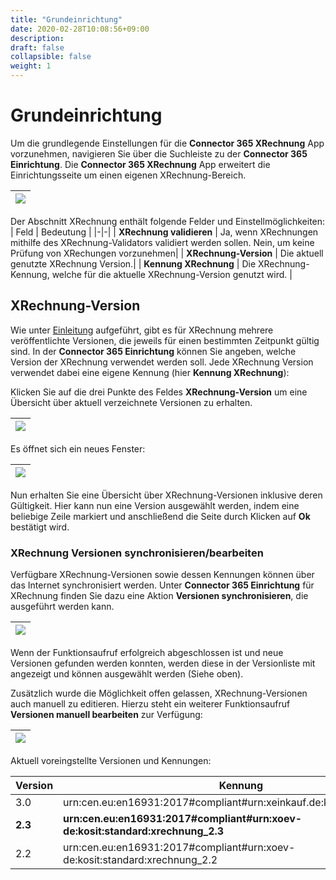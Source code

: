 ```yaml
---
title: "Grundeinrichtung"
date: 2020-02-28T10:08:56+09:00
description: 
draft: false
collapsible: false
weight: 1
---
```

# Grundeinrichtung

Um die grundlegende Einstellungen für die **Connector 365 XRechnung** App vorzunehmen, navigieren Sie über die Suchleiste
zu der **Connector 365 Einrichtung**. 
Die **Connector 365 XRechnung** App erweitert die Einrichtungsseite um einen eigenen XRechnung-Bereich.

|![](/images/apps/XRechnung/de/xr-setup.png)|
|-|

Der Abschnitt XRechnung enthält folgende Felder und Einstellmöglichkeiten:
| Feld | Bedeutung |
|-|-|
| **XRechnung validieren** | Ja, wenn XRechnungen mithilfe des XRechnung-Validators validiert werden sollen. Nein, um keine Prüfung von XRechungen vorzunehmen|
| **XRechnung-Version** | Die aktuell genutzte XRechnung Version.|
| **Kennung XRechnung** | Die XRechnung-Kennung, welche für die aktuelle XRechnung-Version genutzt wird. |

## XRechnung-Version

Wie unter [Einleitung](de-de/apps/xrechnung/first-steps/introduction/) aufgeführt, gibt es für XRechnung mehrere veröffentlichte Versionen, die jeweils für einen bestimmten Zeitpunkt gültig sind. 
In der **Connector 365 Einrichtung** können Sie angeben, welche Version der XRechnung verwendet werden soll. Jede XRechnung Version verwendet dabei eine eigene Kennung (hier **Kennung XRechnung**):


Klicken Sie auf die drei Punkte des Feldes **XRechnung-Version** um eine Übersicht über aktuell verzeichnete Versionen zu erhalten.

|![](images/apps/XRechnung/de/xr_version_assist_de.png)|
|-|

Es öffnet sich ein neues Fenster:

|![](images/apps/XRechnung/de/xr_version_page_de.png)|
|-|

Nun erhalten Sie eine Übersicht über XRechnung-Versionen inklusive deren Gültigkeit. 
Hier kann nun eine Version ausgewählt werden, indem eine beliebige Zeile markiert und anschließend die Seite durch Klicken auf **Ok** bestätigt wird.

### XRechnung Versionen synchronisieren/bearbeiten

Verfügbare XRechnung-Versionen sowie dessen Kennungen können über das Internet synchronisiert werden.
Unter **Connector 365 Einrichtung** für XRechnung finden Sie dazu eine Aktion **Versionen synchronisieren**, die ausgeführt werden kann.

|![](images/apps/XRechnung/de/xr_update_version_de.png)|
|-|

Wenn der Funktionsaufruf erfolgreich abgeschlossen ist und neue Versionen gefunden werden konnten, werden diese in der Versionliste mit angezeigt und können ausgewählt werden (Siehe oben).

Zusätzlich wurde die Möglichkeit offen gelassen, XRechnung-Versionen auch manuell zu editieren. Hierzu steht ein weiterer Funktionsaufruf **Versionen manuell bearbeiten** zur Verfügung:

|![](images/apps/XRechnung/de/xr_update_version_manually_de.png)|
|-|

Aktuell voreingstellte Versionen und Kennungen:

| Version | Kennung | Gültig ab |
|-|-|-|
| 3.0 | urn:cen.eu:en16931:2017#compliant#urn:xeinkauf.de:kosit:xrechnung_3.0 | 01.02.2024 |
| **2.3** | **urn:cen.eu:en16931:2017#compliant#urn:xoev-de:kosit:standard:xrechnung_2.3** | 01.08.2023 |
| 2.2 | urn:cen.eu:en16931:2017#compliant#urn:xoev-de:kosit:standard:xrechnung_2.2 | 01.02.2023 |
